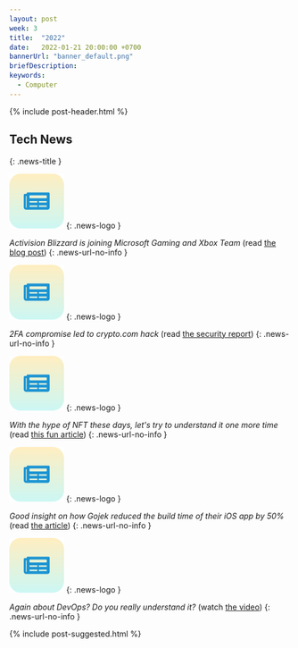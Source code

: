 ```yaml
---
layout: post
week: 3
title:  "2022"
date:   2022-01-21 20:00:00 +0700
bannerUrl: "banner_default.png"
briefDescription: 
keywords:
  - Computer
---
```


{% include post-header.html %}

## Tech News
{: .news-title }

![memo](/assets/images/tech-news.svg)
{: .news-logo }

*Activision Blizzard is joining Microsoft Gaming and Xbox Team* (read [the blog post](https://news.xbox.com/en-us/2022/01/18/welcoming-activision-blizzard-to-microsoft-gaming/))
{: .news-url-no-info }

![memo](/assets/images/tech-news.svg)
{: .news-logo }

*2FA compromise led to crypto.com hack* (read [the security report](https://crypto.com/product-news/crypto-com-security-report-next-steps))
{: .news-url-no-info }

![memo](/assets/images/tech-news.svg)
{: .news-logo }

*With the hype of NFT these days, let's try to understand it one more time* (read [this fun article](https://www.theverge.com/22310188/nft-explainer-what-is-blockchain-crypto-art-faq))
{: .news-url-no-info }

![memo](/assets/images/tech-news.svg)
{: .news-logo }

*Good insight on how Gojek reduced the build time of their iOS app by 50%* (read [the article](https://www.gojek.io/blog/reducing-our-build-time-by-50))
{: .news-url-no-info }

![memo](/assets/images/tech-news.svg)
{: .news-logo }

*Again about DevOps? Do you really understand it?* (watch [the video](https://youtu.be/0yWAtQ6wYNM))
{: .news-url-no-info }

{% include post-suggested.html %}